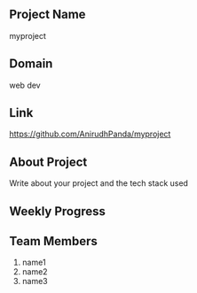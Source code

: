 ## Project Name

myproject

## Domain

web dev

## Link

https://github.com/AnirudhPanda/myproject

## About Project

Write about your project and the tech stack used

## Weekly Progress

## Team Members

 1. name1
 2. name2
 3. name3
